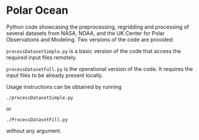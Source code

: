 # Polar Ocean
Python code showcasing the preprocessing, regridding and processing of several datasets from NASA, NOAA, and the UK Center for Polar Observations and Modeling. Two versions of the code are provided:

`processDatasetSimple.py` is a basic version of the code that access the required input files remotely.

`processDatasetFull.py` is the operational version of the code. It requires the input files to be already present locally.

Usage instructions can be obtained by running

`./processDatasetSimple.py`

or

`./ProcessDatasetFill.py`

without any argument.
